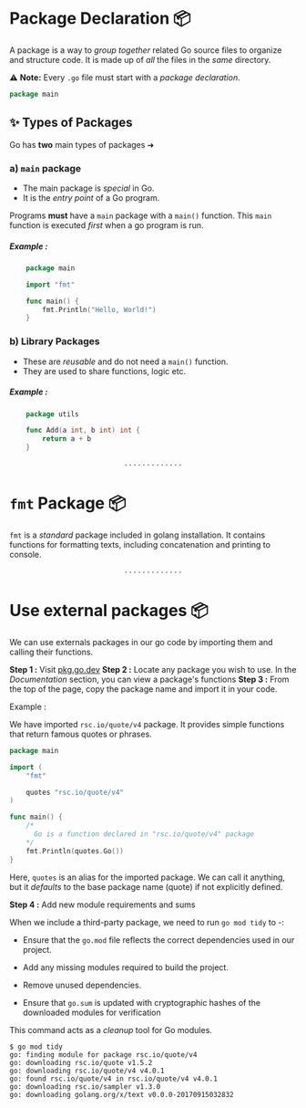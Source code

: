 # Package Declaration 📦

A package is a way to _group together_ related Go source files to organize and structure code. It is made up of _all_ the files in the _same_ directory.

:warning: **Note:** Every `.go` file must start with a _package declaration_.

```go
package main
```

## :sparkles: Types of Packages

Go has **two** main types of packages ➜

### a) `main` package

- The main package is _special_ in Go.
- It is the _entry point_ of a Go program.

Programs **must** have a `main` package with a `main()` function. This `main` function is executed _first_ when a go program is run.

##### Example :
```go
    package main

    import "fmt"

    func main() {
        fmt.Println("Hello, World!")
    }
```
### b) Library Packages

- These are _reusable_ and do not need a `main()` function.
- They are used to share functions, logic etc.

##### Example :
```go
    package utils

    func Add(a int, b int) int {
        return a + b
    }
```

<p align="center">· · · · · · · · · · · · ·</p>

# `fmt` Package 📦

`fmt` is a _standard_ package included in golang installation. It contains functions for formatting texts, including concatenation and printing to console.



<p align="center">· · · · · · · · · · · · ·</p>

# Use external packages 📦

We can use externals packages in our go code by importing them and calling their functions.

**Step 1 :**  Visit [pkg.go.dev](https://pkg.go.dev/)
**Step 2 :**  Locate any package you wish to use. In the _Documentation_ section, you can view a package's functions
**Step 3 :** From the top of the page, copy the package name and import it in your code. 

Example : 

We have imported `rsc.io/quote/v4` package. It provides simple functions that return famous quotes or phrases.

```go
package main

import (
	"fmt"

	quotes "rsc.io/quote/v4"
)

func main() {
	/* 
	  Go is a function declared in "rsc.io/quote/v4" package
	*/
	fmt.Println(quotes.Go())
}
```
Here, `quotes` is an alias for the imported package. We can call it anything, but it _defaults_ to the base package name (quote) if not explicitly defined.

**Step 4 :** Add new module requirements and sums

When we include a third-party package, we need to run `go mod tidy` to -:

- Ensure that the `go.mod` file reflects the correct dependencies used in our project.

- Add any missing modules required to build the project.

- Remove unused dependencies.

- Ensure that `go.sum` is updated with cryptographic hashes of the downloaded modules for verification

This command acts as a _cleanup_ tool for Go modules.

```shell
$ go mod tidy
go: finding module for package rsc.io/quote/v4
go: downloading rsc.io/quote v1.5.2
go: downloading rsc.io/quote/v4 v4.0.1
go: found rsc.io/quote/v4 in rsc.io/quote/v4 v4.0.1
go: downloading rsc.io/sampler v1.3.0
go: downloading golang.org/x/text v0.0.0-20170915032832
```
